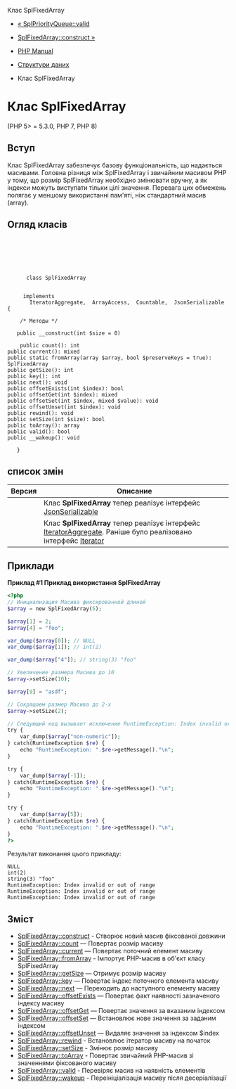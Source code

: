 Клас SplFixedArray

-   [« SplPriorityQueue::valid](splpriorityqueue.valid.md)
    
-   [SplFixedArray::construct »](splfixedarray.construct.md)
    
-   [PHP Manual](index.md)
    
-   [Структури даних](spl.datastructures.md)
    
-   Клас SplFixedArray
    

# Клас SplFixedArray

(PHP 5> = 5.3.0, PHP 7, PHP 8)

## Вступ

Клас SplFixedArray забезпечує базову функціональність, що надається масивами. Головна різниця між SplFixedArray і звичайним масивом PHP у тому, що розмір SplFixedArray необхідно змінювати вручну, а як індекси можуть виступати тільки цілі значення. Перевага цих обмежень полягає у меншому використанні пам'яті, ніж стандартний масив (array).

## Огляд класів

```classsynopsis

     
    

    
     
      class SplFixedArray
     

     implements 
       IteratorAggregate,  ArrayAccess,  Countable,  JsonSerializable {

    /* Методы */
    
   public __construct(int $size = 0)

    public count(): int
public current(): mixed
public static fromArray(array $array, bool $preserveKeys = true): SplFixedArray
public getSize(): int
public key(): int
public next(): void
public offsetExists(int $index): bool
public offsetGet(int $index): mixed
public offsetSet(int $index, mixed $value): void
public offsetUnset(int $index): void
public rewind(): void
public setSize(int $size): bool
public toArray(): array
public valid(): bool
public __wakeup(): void

   }
```

## список змін

| Версия | Описание |
| --- | --- |
|  | Клас **SplFixedArray** тепер реалізує інтерфейс [JsonSerializable](class.jsonserializable.md) |
|  | Клас **SplFixedArray** тепер реалізує інтерфейс [IteratorAggregate](class.iteratoraggregate.md). Раніше було реалізовано інтерфейс [Iterator](class.iterator.md) |

## Приклади

**Приклад #1 Приклад використання **SplFixedArray****

```php
<?php
// Инициализация Масива фиксированной длиной
$array = new SplFixedArray(5);

$array[1] = 2;
$array[4] = "foo";

var_dump($array[0]); // NULL
var_dump($array[1]); // int(2)

var_dump($array["4"]); // string(3) "foo"

// Увеличение размера Масива до 10
$array->setSize(10);

$array[9] = "asdf";

// Сокращаем размер Масива до 2-х
$array->setSize(2);

// Следующий код вызывает исключение RuntimeException: Index invalid or out of range
try {
    var_dump($array["non-numeric"]);
} catch(RuntimeException $re) {
    echo "RuntimeException: ".$re->getMessage()."\n";
}

try {
    var_dump($array[-1]);
} catch(RuntimeException $re) {
    echo "RuntimeException: ".$re->getMessage()."\n";
}

try {
    var_dump($array[5]);
} catch(RuntimeException $re) {
    echo "RuntimeException: ".$re->getMessage()."\n";
}
?>
```

Результат виконання цього прикладу:

```
NULL
int(2)
string(3) "foo"
RuntimeException: Index invalid or out of range
RuntimeException: Index invalid or out of range
RuntimeException: Index invalid or out of range
```

## Зміст

-   [SplFixedArray::construct](splfixedarray.construct.md) - Створює новий масив фіксованої довжини
-   [SplFixedArray::count](splfixedarray.count.md) — Повертає розмір масиву
-   [SplFixedArray::current](splfixedarray.current.md) — Повертає поточний елемент масиву
-   [SplFixedArray::fromArray](splfixedarray.fromarray.md) - Імпортує PHP-масив в об'єкт класу SplFixedArray
-   [SplFixedArray::getSize](splfixedarray.getsize.md) — Отримує розмір масиву
-   [SplFixedArray::key](splfixedarray.key.md) — Повертає індекс поточного елемента масиву
-   [SplFixedArray::next](splfixedarray.next.md) — Переходить до наступного елементу масиву
-   [SplFixedArray::offsetExists](splfixedarray.offsetexists.md) — Повертає факт наявності зазначеного індексу масиву
-   [SplFixedArray::offsetGet](splfixedarray.offsetget.md) — Повертає значення за вказаним індексом
-   [SplFixedArray::offsetSet](splfixedarray.offsetset.md) — Встановлює нове значення за заданим індексом
-   [SplFixedArray::offsetUnset](splfixedarray.offsetunset.md) — Видаляє значення за індексом $index
-   [SplFixedArray::rewind](splfixedarray.rewind.md) - Встановлює ітератор масиву на початок
-   [SplFixedArray::setSize](splfixedarray.setsize.md) - Змінює розмір масиву
-   [SplFixedArray::toArray](splfixedarray.toarray.md) - Повертає звичайний PHP-масив зі значеннями фіксованого масиву
-   [SplFixedArray::valid](splfixedarray.valid.md) - Перевіряє масив на наявність елементів
-   [SplFixedArray::wakeup](splfixedarray.wakeup.md) - Переініціалізація масиву після десеріалізації
